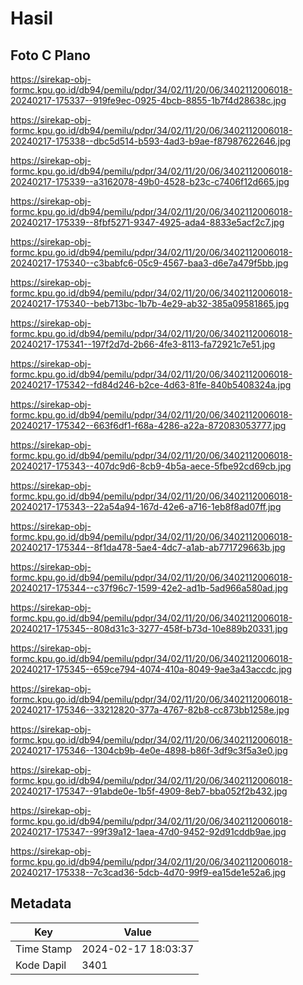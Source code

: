 # Hasil

## Foto C Plano

https://sirekap-obj-formc.kpu.go.id/db94/pemilu/pdpr/34/02/11/20/06/3402112006018-20240217-175337--919fe9ec-0925-4bcb-8855-1b7f4d28638c.jpg

https://sirekap-obj-formc.kpu.go.id/db94/pemilu/pdpr/34/02/11/20/06/3402112006018-20240217-175338--dbc5d514-b593-4ad3-b9ae-f87987622646.jpg

https://sirekap-obj-formc.kpu.go.id/db94/pemilu/pdpr/34/02/11/20/06/3402112006018-20240217-175339--a3162078-49b0-4528-b23c-c7406f12d665.jpg

https://sirekap-obj-formc.kpu.go.id/db94/pemilu/pdpr/34/02/11/20/06/3402112006018-20240217-175339--8fbf5271-9347-4925-ada4-8833e5acf2c7.jpg

https://sirekap-obj-formc.kpu.go.id/db94/pemilu/pdpr/34/02/11/20/06/3402112006018-20240217-175340--c3babfc6-05c9-4567-baa3-d6e7a479f5bb.jpg

https://sirekap-obj-formc.kpu.go.id/db94/pemilu/pdpr/34/02/11/20/06/3402112006018-20240217-175340--beb713bc-1b7b-4e29-ab32-385a09581865.jpg

https://sirekap-obj-formc.kpu.go.id/db94/pemilu/pdpr/34/02/11/20/06/3402112006018-20240217-175341--197f2d7d-2b66-4fe3-8113-fa72921c7e51.jpg

https://sirekap-obj-formc.kpu.go.id/db94/pemilu/pdpr/34/02/11/20/06/3402112006018-20240217-175342--fd84d246-b2ce-4d63-81fe-840b5408324a.jpg

https://sirekap-obj-formc.kpu.go.id/db94/pemilu/pdpr/34/02/11/20/06/3402112006018-20240217-175342--663f6df1-f68a-4286-a22a-872083053777.jpg

https://sirekap-obj-formc.kpu.go.id/db94/pemilu/pdpr/34/02/11/20/06/3402112006018-20240217-175343--407dc9d6-8cb9-4b5a-aece-5fbe92cd69cb.jpg

https://sirekap-obj-formc.kpu.go.id/db94/pemilu/pdpr/34/02/11/20/06/3402112006018-20240217-175343--22a54a94-167d-42e6-a716-1eb8f8ad07ff.jpg

https://sirekap-obj-formc.kpu.go.id/db94/pemilu/pdpr/34/02/11/20/06/3402112006018-20240217-175344--8f1da478-5ae4-4dc7-a1ab-ab771729663b.jpg

https://sirekap-obj-formc.kpu.go.id/db94/pemilu/pdpr/34/02/11/20/06/3402112006018-20240217-175344--c37f96c7-1599-42e2-ad1b-5ad966a580ad.jpg

https://sirekap-obj-formc.kpu.go.id/db94/pemilu/pdpr/34/02/11/20/06/3402112006018-20240217-175345--808d31c3-3277-458f-b73d-10e889b20331.jpg

https://sirekap-obj-formc.kpu.go.id/db94/pemilu/pdpr/34/02/11/20/06/3402112006018-20240217-175345--659ce794-4074-410a-8049-9ae3a43accdc.jpg

https://sirekap-obj-formc.kpu.go.id/db94/pemilu/pdpr/34/02/11/20/06/3402112006018-20240217-175346--33212820-377a-4767-82b8-cc873bb1258e.jpg

https://sirekap-obj-formc.kpu.go.id/db94/pemilu/pdpr/34/02/11/20/06/3402112006018-20240217-175346--1304cb9b-4e0e-4898-b86f-3df9c3f5a3e0.jpg

https://sirekap-obj-formc.kpu.go.id/db94/pemilu/pdpr/34/02/11/20/06/3402112006018-20240217-175347--91abde0e-1b5f-4909-8eb7-bba052f2b432.jpg

https://sirekap-obj-formc.kpu.go.id/db94/pemilu/pdpr/34/02/11/20/06/3402112006018-20240217-175347--99f39a12-1aea-47d0-9452-92d91cddb9ae.jpg

https://sirekap-obj-formc.kpu.go.id/db94/pemilu/pdpr/34/02/11/20/06/3402112006018-20240217-175338--7c3cad36-5dcb-4d70-99f9-ea15de1e52a6.jpg


## Metadata

| Key        | Value               |
| ---------- | ------------------- |
| Time Stamp | 2024-02-17 18:03:37 |
| Kode Dapil | 3401                |



